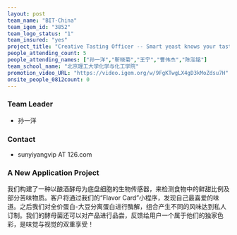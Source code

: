 ```yaml
---
layout: post
team_name: "BIT-China"
team_igem_id: "3852"
team_logo_status: "1"
team_insured: "yes"
project_title: "Creative Tasting Officer -- Smart yeast knows your taste: Customized plant-derived food seasonings"
people_attending_count: 5
people_attending_names: ["孙一洋","靳晓菊","王宁","曹伟杰","陈泓铭"]
team_school_name: "北京理工大学化学与化工学院"
promotion_video_URL: "https://video.igem.org/w/9FgKTwgLX4gD3kMoZdsu7H"
onsite_people_0812count: 0
---
```



### Team Leader
* 孙一洋

### Contact
* sunyiyangvip AT 126.com

### A New Application Project

我们构建了一种以酿酒酵母为底盘细胞的生物传感器，来检测食物中的鲜甜比例及部分苦味物质。客户将通过我们的“Flavor Card”小程序，发现自己最喜爱的味道。之后我们对全价蛋白-大豆分离蛋白进行酶解，组合产生不同的风味达到私人订制。我们的酵母菌还可以对产品进行品尝，反馈给用户一个属于他们的独家色彩，是味觉与视觉的双重享受！
